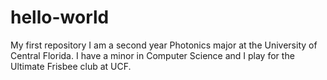 # hello-world
My first repository
I am a second year Photonics major at the University of Central Florida. I have a minor in Computer Science and I play for the Ultimate Frisbee club at UCF.
